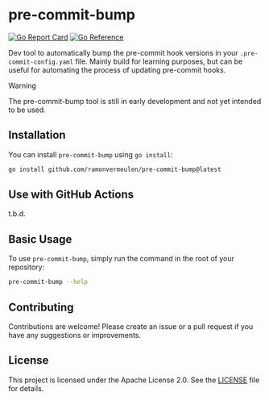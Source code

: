 # pre-commit-bump
[![Go Report Card](https://goreportcard.com/badge/github.com/ramonvermeulen/pre-commit-bump)](https://goreportcard.com/report/github.com/ramonvermeulen/pre-commit-bump)
[![Go Reference](https://pkg.go.dev/badge/github.com/ramonvermeulen/pre-commit-bump.svg)](https://pkg.go.dev/github.com/ramonvermeulen/pre-commit-bump)

Dev tool to automatically bump the pre-commit hook versions in your `.pre-commit-config.yaml` file.
Mainly build for learning purposes, but can be useful for automating the process of updating pre-commit hooks.

> [!WARNING]  
> The pre-commit-bump tool is still in early development and not yet intended to be used.

## Installation
You can install `pre-commit-bump` using `go install`:

```bash
go install github.com/ramonvermeulen/pre-commit-bump@latest
```

## Use with GitHub Actions

t.b.d.

## Basic Usage

To use `pre-commit-bump`, simply run the command in the root of your repository:
```bash
pre-commit-bump --help
```

## Contributing
Contributions are welcome! Please create an issue or a pull request if you have any suggestions or improvements.

## License
This project is licensed under the Apache License 2.0. See the [LICENSE](LICENSE) file for details.